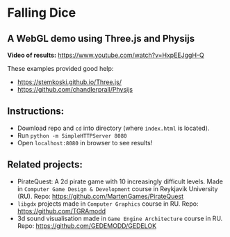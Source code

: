 # Falling Dice
## A WebGL demo using Three.js and Physijs

**Video of results:** https://www.youtube.com/watch?v=HxpEEJggH-Q

These examples provided good help:
 - https://stemkoski.github.io/Three.js/
 - https://github.com/chandlerprall/Physijs
 
 ## Instructions:
  - Download repo and `cd` into directory (where `index.html` is located).
  - Run `python -m SimpleHTTPServer 8080`
  - Open `localhost:8080` in browser to see results!

## Related projects:
 - PirateQuest: A 2d pirate game with 10 increasingly difficult levels. Made in `Computer Game Design & Development` course in Reykjavik University (RU). Repo: https://github.com/MartenGames/PirateQuest
 - `libgdx` projects made in `Computer Graphics` course in RU. Repo: https://github.com/TGRAmodd
 - 3d sound visualisation made in `Game Engine Architecture` course in RU. Repo: https://github.com/GEDEMODD/GEDELOK
